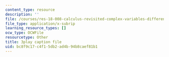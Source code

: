 ```yaml
---
content_type: resource
description: ''
file: /courses/res-18-008-calculus-revisited-complex-variables-differential-equations-and-linear-algebra-fall-2011/bc8f9c17c4f15db2ad4b94b8caef81b1_6UXba5MKsfc.vtt
file_type: application/x-subrip
learning_resource_types: []
ocw_type: OCWFile
resourcetype: Other
title: 3play caption file
uid: bc8f9c17-c4f1-5db2-ad4b-94b8caef81b1
---
```

